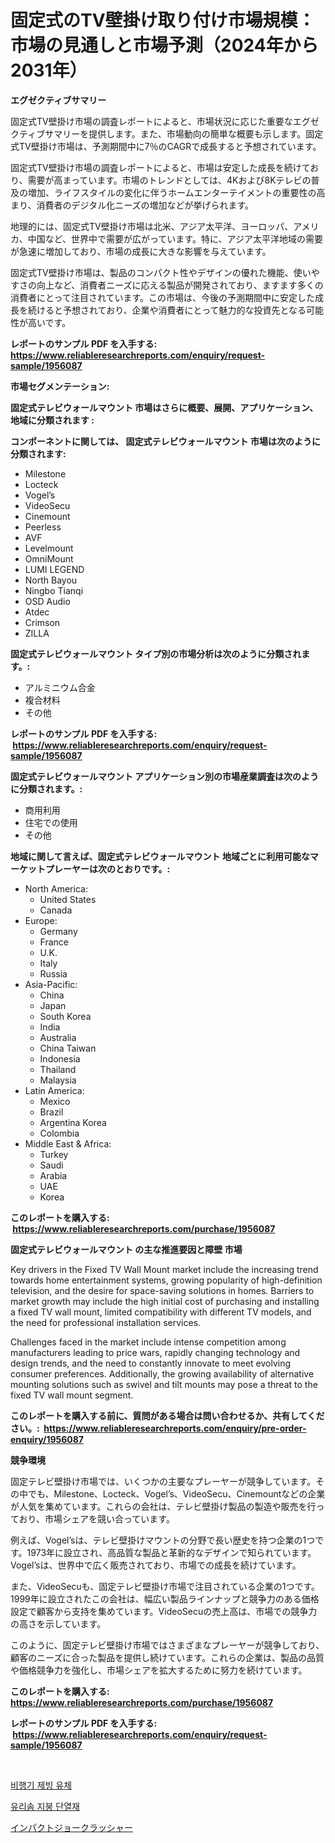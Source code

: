 <p><h1>固定式のTV壁掛け取り付け市場規模：市場の見通しと市場予測（2024年から2031年）</h1></p><p><strong>エグゼクティブサマリー</strong></p>
<p><p>固定式TV壁掛け市場の調査レポートによると、市場状況に応じた重要なエグゼクティブサマリーを提供します。また、市場動向の簡単な概要も示します。固定式TV壁掛け市場は、予測期間中に7％のCAGRで成長すると予想されています。</p><p>固定式TV壁掛け市場の調査レポートによると、市場は安定した成長を続けており、需要が高まっています。市場のトレンドとしては、4Kおよび8Kテレビの普及の増加、ライフスタイルの変化に伴うホームエンターテイメントの重要性の高まり、消費者のデジタル化ニーズの増加などが挙げられます。</p><p>地理的には、固定式TV壁掛け市場は北米、アジア太平洋、ヨーロッパ、アメリカ、中国など、世界中で需要が広がっています。特に、アジア太平洋地域の需要が急速に増加しており、市場の成長に大きな影響を与えています。</p><p>固定式TV壁掛け市場は、製品のコンパクト性やデザインの優れた機能、使いやすさの向上など、消費者ニーズに応える製品が開発されており、ますます多くの消費者にとって注目されています。この市場は、今後の予測期間中に安定した成長を続けると予想されており、企業や消費者にとって魅力的な投資先となる可能性が高いです。</p></p>
<p><strong>レポートのサンプル PDF を入手する: <a href="https://www.reliableresearchreports.com/enquiry/request-sample/1956087">https://www.reliableresearchreports.com/enquiry/request-sample/1956087</a></strong></p>
<p><strong>市場セグメンテーション:</strong></p>
<p><strong> 固定式テレビウォールマウント 市場はさらに概要、展開、アプリケーション、地域に分類されます :</strong></p>
<p><strong>コンポーネントに関しては、 固定式テレビウォールマウント 市場は次のように分類されます: &nbsp;</strong></p>
<p><ul><li>Milestone</li><li>Locteck</li><li>Vogel’s</li><li>VideoSecu</li><li>Cinemount</li><li>Peerless</li><li>AVF</li><li>Levelmount</li><li>OmniMount</li><li>LUMI LEGEND</li><li>North Bayou</li><li>Ningbo Tianqi</li><li>OSD Audio</li><li>Atdec</li><li>Crimson</li><li>ZILLA</li></ul></p>
<p><strong> 固定式テレビウォールマウント タイプ別の市場分析は次のように分類されます。:</strong></p>
<p><ul><li>アルミニウム合金</li><li>複合材料</li><li>その他</li></ul></p>
<p><strong>レポートのサンプル PDF を入手する: &nbsp;<a href="https://www.reliableresearchreports.com/enquiry/request-sample/1956087">https://www.reliableresearchreports.com/enquiry/request-sample/1956087</a></strong></p>
<p><strong> 固定式テレビウォールマウント アプリケーション別の市場産業調査は次のように分類されます。:</strong></p>
<p><ul><li>商用利用</li><li>住宅での使用</li><li>その他</li></ul></p>
<p><strong>地域に関して言えば、固定式テレビウォールマウント 地域ごとに利用可能なマーケットプレーヤーは次のとおりです。:</strong></p>
<p><ul>
    <li>
        North America:
        <ul>
            <li>United States</li>
            <li>Canada</li>
        </ul>
    </li>
    <li>
        Europe:
        <ul>
            <li>Germany</li>
            <li>France</li>
            <li>U.K.</li>
            <li>Italy</li>
            <li>Russia</li>
        </ul>
    </li>
    <li>
        Asia-Pacific:
        <ul>
            <li>China</li>
            <li>Japan</li>
            <li>South Korea</li>
            <li>India</li>
            <li>Australia</li>
            <li>China Taiwan</li>
            <li>Indonesia</li>
            <li>Thailand</li>
            <li>Malaysia</li>
        </ul>
    </li>
    <li>
        Latin America:
        <ul>
            <li>Mexico</li>
            <li>Brazil</li>
            <li>Argentina Korea</li>
            <li>Colombia</li>
        </ul>
    </li>
    <li>
        Middle East & Africa:
        <ul>
            <li>Turkey</li>
            <li>Saudi</li>
            <li>Arabia</li>
            <li>UAE</li>
            <li>Korea</li>
        </ul>
    </li>
    </ul></p>
<p><strong>このレポートを購入する: &nbsp;<a href="https://www.reliableresearchreports.com/purchase/1956087">https://www.reliableresearchreports.com/purchase/1956087</a></strong></p>
<p><strong>固定式テレビウォールマウント の主な推進要因と障壁 市場</strong></p>
<p><p>Key drivers in the Fixed TV Wall Mount market include the increasing trend towards home entertainment systems, growing popularity of high-definition television, and the desire for space-saving solutions in homes. Barriers to market growth may include the high initial cost of purchasing and installing a fixed TV wall mount, limited compatibility with different TV models, and the need for professional installation services.</p><p>Challenges faced in the market include intense competition among manufacturers leading to price wars, rapidly changing technology and design trends, and the need to constantly innovate to meet evolving consumer preferences. Additionally, the growing availability of alternative mounting solutions such as swivel and tilt mounts may pose a threat to the fixed TV wall mount segment.</p></p>
<p><strong>このレポートを購入する前に、質問がある場合は問い合わせるか、共有してください。:&nbsp; <a href="https://www.reliableresearchreports.com/enquiry/pre-order-enquiry/1956087">https://www.reliableresearchreports.com/enquiry/pre-order-enquiry/1956087</a></strong></p>
<p><strong>競争環境</strong></p>
<p><p>固定テレビ壁掛け市場では、いくつかの主要なプレーヤーが競争しています。その中でも、Milestone、Locteck、Vogel’s、VideoSecu、Cinemountなどの企業が人気を集めています。これらの会社は、テレビ壁掛け製品の製造や販売を行っており、市場シェアを競い合っています。</p><p>例えば、Vogel’sは、テレビ壁掛けマウントの分野で長い歴史を持つ企業の1つです。1973年に設立され、高品質な製品と革新的なデザインで知られています。Vogel’sは、世界中で広く販売されており、市場での成長を続けています。</p><p>また、VideoSecuも、固定テレビ壁掛け市場で注目されている企業の1つです。1999年に設立されたこの会社は、幅広い製品ラインナップと競争力のある価格設定で顧客から支持を集めています。VideoSecuの売上高は、市場での競争力の高さを示しています。</p><p>このように、固定テレビ壁掛け市場ではさまざまなプレーヤーが競争しており、顧客のニーズに合った製品を提供し続けています。これらの企業は、製品の品質や価格競争力を強化し、市場シェアを拡大するために努力を続けています。</p></p>
<p><strong>このレポートを購入する: &nbsp; <a href="https://www.reliableresearchreports.com/purchase/1956087">https://www.reliableresearchreports.com/purchase/1956087</a></strong></p>
<p><strong>レポートのサンプル PDF を入手する: &nbsp;<a href="https://www.reliableresearchreports.com/enquiry/request-sample/1956087">https://www.reliableresearchreports.com/enquiry/request-sample/1956087</a></strong><strong></strong></p>
<p>&nbsp;</p>
<p><p><a href="https://github.com/bvubpqd5241630/Market-Research-Report-List-1/blob/main/61643947287.md">비행기 제빙 유체</a></p><p><a href="https://github.com/JeromeRtyau89966/Market-Research-Report-List-1/blob/main/40154577286.md">유리솜 지붕 단열재</a></p><p><a href="https://github.com/AriMuller2009/Market-Research-Report-List-1/blob/main/25567537771.md">インパクトジョークラッシャー</a></p></p>